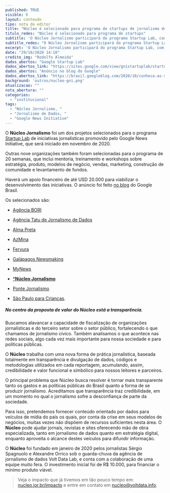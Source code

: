 ```yaml
---
published: TRUE
visible: 0
layout: conteudo
tipo: nota do editor
title: "Núcleo é selecionado para programa de startups de jornalismo do Google"
titulo_redes: "Núcleo é selecionado para programa de startups"
subtitle: 'O Núcleo Jornalismo participará do programa Startup Lab, com início em novembro de 2020.'
subtitle_redes: "O Núcleo Jornalismo participará do programa Startup Lab, do Google"
excerpt: 'O Núcleo Jornalismo participará do programa Startup Lab, com início em novembro de 2020'
date: "29/10/2020 14:10"
credito_img: "Rodolfo Almeida"
dados_abertos: "Google Startup Lab"
dados_abertos_link: "https://sites.google.com/view/gnistartuplab/startup-lab"
dados_abertos: "Anúncio no blog do Google"
dados_abertos_link: "https://brasil.googleblog.com/2020/10/conheca-as-startups-de-jornalismo.html"
background: 'outros/nucleo-gni.png'
atualizacao: ""
nota_abertura: ""
categories:
  - "institucional"
tags:
  - "Núcleo Jornalismo, "
  - "Jornalismo de Dados, "
  - "Google News Initiative"
---
```


O **Núcleo Jornalismo** foi um dos projetos selecionados para o programa [Startup Lab](https://sites.google.com/view/gnistartuplab/startup-lab) de iniciativas jornalísticas promovido pelo Google News Initiative, que será iniciado em novembro de 2020.

Outras nove organizações também foram selecionadas para o programa de 20 semanas, que inclui mentoria, treinamento e workshops sobre estratégia, produto, modelos de negócio, vendas, marketing, construção de comunidade e levantamento de fundos.

Haverá um apoio financeiro de até USD 20.000 para viabilizar o desenvolvimento das iniciativas. O anúncio foi feito [no blog](https://brasil.googleblog.com/2020/10/conheca-as-startups-de-jornalismo.html) do Google Brasil.

Os selecionados são:

- [Agência BORI](https://abori.com.br/)

- [Agência Tatu de Jornalismo de Dados](https://www.agenciatatu.com.br/)

- [Alma Preta](https://almapreta.com/)

- [AzMina](https://azmina.com.br/)

- [Fervura](https://www.fervura.net/)

- [Galápagos Newsmaking](https://www.galapagosnewsmaking.com.br/)

- [MyNews](https://canalmynews.com.br/)

- [***Núcleo Jornalismo**](https://nucleo.jor.br/)

- [Ponte Jornalismo](https://ponte.org/)

- [São Paulo para Crianças](https://saopauloparacriancas.com.br/).

##### No centro da proposta de valor do Núcleo está a transparência.

Buscamos alavancar a capacidade de fiscalização de organizações jornalísticas e do terceiro setor sobre o setor público, fortalecendo o que chamamos de jornalismo cívico. Também analisamos o que acontece nas redes sociais, algo cada vez mais importante para nossa sociedade e para políticas públicas.

O **Núcleo** trabalha com uma nova forma de prática jornalística, baseada totalmente em transparência e divulgação de dados, códigos e metodologias utilizados em cada reportagem, acumulando, assim, credibilidade e valor funcional e simbólico para nossos leitores e parceiros.

O principal problema que Núcleo busca resolver é tornar mais transparente tanto os gastos e as políticas públicas do Brasil quanto a forma de se produzir jornalismo. Acreditamos que transparência traz credibilidade, em um momento no qual o jornalismo sofre a desconfiança de parte da sociedade.

Para isso, pretendemos fornecer conteúdo orientado por dados para veículos de mídia do país os quais, por conta da crise em seus modelos de negócios, muitas vezes não dispõem de recursos suficientes nesta área. O **Núcleo** pode ajudar jornais, revistas e sites oferecendo mão de obra especializada, tanto em jornalismo de dados quanto em estratégia digital, enquanto aproveita o alcance destes veículos para difundir informação.

O **Núcleo** foi fundado em janeiro de 2020 pelos jornalistas Sérgio Spagnuolo e Alexandre Orrico sob o guarda-chuva da agência de jornalismo de dados Volt Data Lab, e conta com a colaboração de uma equipe muito fera. O investimento inicial foi de R$ 10.000, para financiar o mínimo produto viável.

> Veja o impacto que já tivemos em tão pouco tempo em: [nucleo.jor.br/impacto](https://nucleo.jor.br/impacto) e entre em contato em [nucleo@voltdata.info](mailto:nucleo@voltdata.info).

